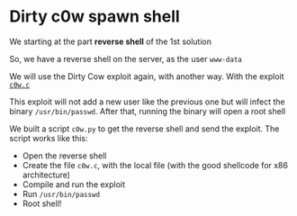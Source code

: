 # Dirty c0w spawn shell

We starting at the part **reverse shell** of the 1st solution

So, we have a reverse shell on the server, as the user `www-data`

We will use the Dirty Cow exploit again, with another way. With the exploit [`c0w.c`](https://gist.github.com/KrE80r/42f8629577db95782d5e4f609f437a54)

This exploit will not add a new user like the previous one but will infect the binary `/usr/bin/passwd`. After that, running the binary will open a root shell

We built a script `c0w.py` to get the reverse shell and send the exploit. The script works like this:

- Open the reverse shell
- Create the file `c0w.c`, with the local file (with the good shellcode for x86 architecture)
- Compile and run the exploit
- Run `/usr/bin/passwd`
- Root shell!



